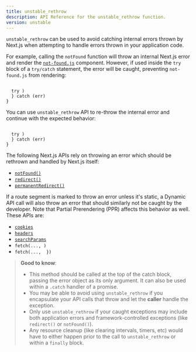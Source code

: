 ```yaml
---
title: unstable_rethrow
description: API Reference for the unstable_rethrow function.
version: unstable
---
```


`unstable_rethrow` can be used to avoid catching internal errors thrown by Next.js when attempting to handle errors thrown in your application code.

For example, calling the `notFound` function will throw an internal Next.js error and render the [`not-found.js`](/docs/app/api-reference/file-conventions/not-found) component. However, if used inside the `try` block of a `try/catch` statement, the error will be caught, preventing `not-found.js` from rendering:

```tsx filename="@/app/ui/component.tsx"

  try )
  } catch (err) 
}
```

You can use `unstable_rethrow` API to re-throw the internal error and continue with the expected behavior:

```tsx filename="@/app/ui/component.tsx"

  try )
  } catch (err) 
}
```

The following Next.js APIs rely on throwing an error which should be rethrown and handled by Next.js itself:

- [`notFound()`](/docs/app/api-reference/functions/not-found)
- [`redirect()`](/docs/app/guides/redirecting#redirect-function)
- [`permanentRedirect()`](/docs/app/guides/redirecting#permanentredirect-function)

If a route segment is marked to throw an error unless it's static, a Dynamic API call will also throw an error that should similarly not be caught by the developer. Note that Partial Prerendering (PPR) affects this behavior as well. These APIs are:

- [`cookies`](/docs/app/api-reference/functions/cookies)
- [`headers`](/docs/app/api-reference/functions/headers)
- [`searchParams`](/docs/app/api-reference/file-conventions/page#searchparams-optional)
- `fetch(..., )`
- `fetch(...,  })`

> **Good to know**:
>
> - This method should be called at the top of the catch block, passing the error object as its only argument. It can also be used within a `.catch` handler of a promise.
> - You may be able to avoid using `unstable_rethrow` if you encapsulate your API calls that throw and let the **caller** handle the exception.
> - Only use `unstable_rethrow` if your caught exceptions may include both application errors and framework-controlled exceptions (like `redirect()` or `notFound()`).
> - Any resource cleanup (like clearing intervals, timers, etc) would have to either happen prior to the call to `unstable_rethrow` or within a `finally` block.